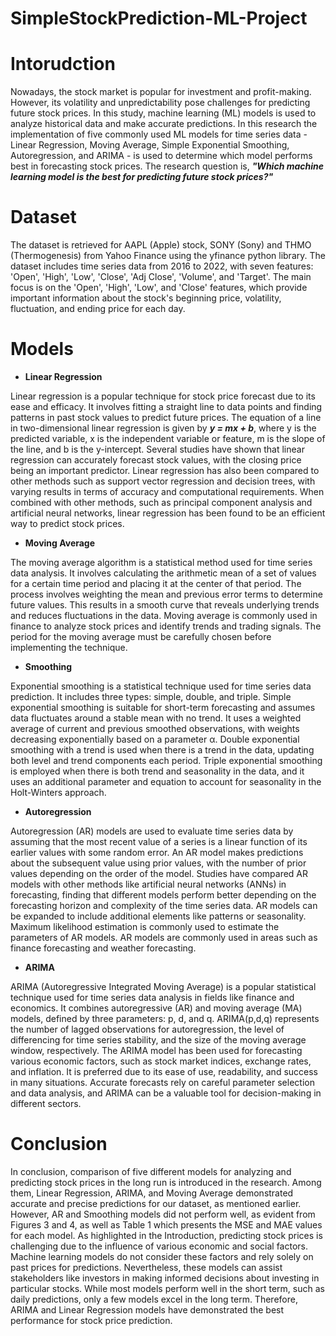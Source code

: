 # SimpleStockPrediction-ML-Project

# Intorudction 

Nowadays, the stock market is popular for investment and profit-making. However, its volatility and unpredictability pose challenges for predicting future stock prices. In this study, machine learning (ML) models is used to analyze historical data and make accurate predictions. In this research the implementation of five commonly used ML models for time series data - Linear Regression, Moving Average, Simple Exponential Smoothing, Autoregression, and ARIMA - is used to determine which model performs best in forecasting stock prices. The research question is, ***"Which machine learning model is the best for predicting future stock prices?"***

# Dataset 

The dataset is retrieved for AAPL (Apple) stock, SONY (Sony) and THMO (Thermogenesis) from Yahoo Finance using the yfinance python library. The dataset includes time series data from 2016 to 2022, with seven features: 'Open', 'High', 'Low', 'Close', 'Adj Close', 'Volume', and 'Target'. The main focus is on the 'Open', 'High', 'Low', and 'Close' features, which provide important information about the stock's beginning price, volatility, fluctuation, and ending price for each day. 

# Models

* **Linear Regression**

Linear regression is a popular technique for stock price forecast due to its ease and efficacy. It involves fitting a straight line to data points and finding patterns in past stock values to predict future prices. The equation of a line in two-dimensional linear regression is given by ***y = mx + b***, where y is the predicted variable, x is the independent variable or feature, m is the slope of the line, and b is the y-intercept. Several studies have shown that linear regression can accurately forecast stock values, with the closing price being an important predictor. Linear regression has also been compared to other methods such as support vector regression and decision trees, with varying results in terms of accuracy and computational requirements. When combined with other methods, such as principal component analysis and artificial neural networks, linear regression has been found to be an efficient way to predict stock prices.

* **Moving Average** 

The moving average algorithm is a statistical method used for time series data analysis. It involves calculating the arithmetic mean of a set of values for a certain time period and placing it at the center of that period. The process involves weighting the mean and previous error terms to determine future values. This results in a smooth curve that reveals underlying trends and reduces fluctuations in the data. Moving average is commonly used in finance to analyze stock prices and identify trends and trading signals. The period for the moving average must be carefully chosen before implementing the technique.

* **Smoothing**

Exponential smoothing is a statistical technique used for time series data prediction. It includes three types: simple, double, and triple. Simple exponential smoothing is suitable for short-term forecasting and assumes data fluctuates around a stable mean with no trend. It uses a weighted average of current and previous smoothed observations, with weights decreasing exponentially based on a parameter α. Double exponential smoothing with a trend is used when there is a trend in the data, updating both level and trend components each period. Triple exponential smoothing is employed when there is both trend and seasonality in the data, and it uses an additional parameter and equation to account for seasonality in the Holt-Winters approach.

* **Autoregression**

Autoregression (AR) models are used to evaluate time series data by assuming that the most recent value of a series is a linear function of its earlier values with some random error. An AR model makes predictions about the subsequent value using prior values, with the number of prior values depending on the order of the model. Studies have compared AR models with other methods like artificial neural networks (ANNs) in forecasting, finding that different models perform better depending on the forecasting horizon and complexity of the time series data. AR models can be expanded to include additional elements like patterns or seasonality. Maximum likelihood estimation is commonly used to estimate the parameters of AR models. AR models are commonly used in areas such as finance forecasting and weather forecasting.

* **ARIMA**

ARIMA (Autoregressive Integrated Moving Average) is a popular statistical technique used for time series data analysis in fields like finance and economics. It combines autoregressive (AR) and moving average (MA) models, defined by three parameters: p, d, and q. ARIMA(p,d,q) represents the number of lagged observations for autoregression, the level of differencing for time series stability, and the size of the moving average window, respectively. The ARIMA model has been used for forecasting various economic factors, such as stock market indices, exchange rates, and inflation. It is preferred due to its ease of use, readability, and success in many situations. Accurate forecasts rely on careful parameter selection and data analysis, and ARIMA can be a valuable tool for decision-making in different sectors.

# Conclusion 

In conclusion, comparison of five different models for analyzing and predicting stock prices in the long run is introduced in the research. Among them, Linear Regression, ARIMA, and Moving Average demonstrated accurate and precise predictions for our dataset, as mentioned earlier. However, AR and Smoothing models did not perform well, as evident from Figures 3 and 4, as well as Table 1 which presents the MSE and MAE values for each model. As highlighted in the Introduction, predicting stock prices is challenging due to the influence of various economic and social factors. Machine learning models do not consider these factors and rely solely on past prices for predictions. Nevertheless, these models can assist stakeholders like investors in making informed decisions about investing in particular stocks. While most models perform well in the short term, such as daily predictions, only a few models excel in the long term. Therefore, ARIMA and Linear Regression models have demonstrated the best performance for stock price prediction.


